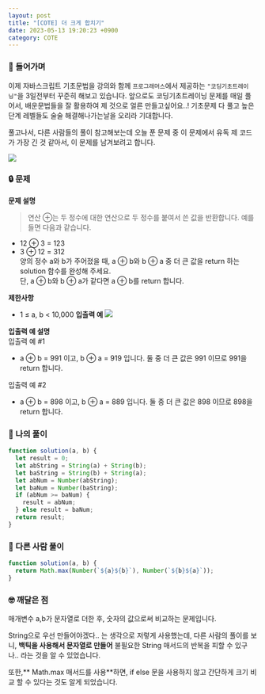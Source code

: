```yaml
---
layout: post
title: "[COTE] 더 크게 합치기"
date: 2023-05-13 19:20:23 +0900
category: COTE
---
```


### 📖 들어가며

이제 자바스크립트 기초문법을 강의와 함께 `프로그래머스`에서 제공하는 `"코딩기초트레이닝"`을 3일전부터 꾸준히 해보고 있습니다. 앞으로도 코딩기초트레이닝 문제를 매일 풀어서, 배운문법들을 잘 활용하여 제 것으로 얼른 만들고싶어요..! 기초문제 다 풀고 높은 단계 레벨들도 술술 해결해나가는날을 오리라 기대합니다.

풀고나서, 다른 사람들의 풀이 참고해보는데 오늘 푼 문제 중 이 문제에서 유독 제 코드가 가장 긴 것 같아서, 이 문제를 남겨보려고 합니다.

![](https://velog.velcdn.com/images/js4072751/post/f4fc50bc-c8d0-49a5-b6f2-6197a3a22e6c/image.png)

### 🔒 문제

**문제 설명**

> 연산 ⊕는 두 정수에 대한 연산으로 두 정수를 붙여서 쓴 값을 반환합니다. 예를 들면 다음과 같습니다.<br>

- 12 ⊕ 3 = 123
- 3 ⊕ 12 = 312
  <br>양의 정수 a와 b가 주어졌을 때, a ⊕ b와 b ⊕ a 중 더 큰 값을 return 하는 solution 함수를 완성해 주세요.<br>
  단, a ⊕ b와 b ⊕ a가 같다면 a ⊕ b를 return 합니다.

**제한사항**

- 1 ≤ a, b < 10,000
  **입출력 예**
  ![](https://velog.velcdn.com/images/js4072751/post/1d441812-daee-4971-b5a8-3d963695149c/image.png)

**입출력 예 설명**<br />
입출력 예 #1

- a ⊕ b = 991 이고, b ⊕ a = 919 입니다. 둘 중 더 큰 값은 991 이므로 991을 return 합니다.

입출력 예 #2

- a ⊕ b = 898 이고, b ⊕ a = 889 입니다. 둘 중 더 큰 값은 898 이므로 898을 return 합니다.

### 🔑 나의 풀이

>

```javascript
function solution(a, b) {
  let result = 0;
  let abString = String(a) + String(b);
  let baString = String(b) + String(a);
  let abNum = Number(abString);
  let baNum = Number(baString);
  if (abNum >= baNum) {
    result = abNum;
  } else result = baNum;
  return result;
}
```

### 🔎 다른 사람 풀이

>

```javascript
function solution(a, b) {
  return Math.max(Number(`${a}${b}`), Number(`${b}${a}`));
}
```

### 🤓 깨달은 점

매개변수 a,b가 문자열로 더한 후, 숫자의 값으로써 비교하는 문제입니다.

String으로 우선 만들어야겠다.. 는 생각으로 저렇게 사용했는데,
다른 사람의 풀이를 보니, **백틱을 사용해서 문자열로 만들어** 불필요한 String 매서드의 반복을 피할 수 있구나.. 라는 것을 알 수 있었습니다.

또한,** Math.max 매서드를 사용**하면, if else 문을 사용하지 않고 간단하게 크기 비교 할 수 있다는 것도 알게 되었습니다.
